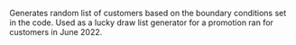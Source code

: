 Generates random list of customers based on the boundary conditions set in the code. Used as a lucky draw list generator for a promotion ran for customers in June 2022. 
